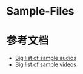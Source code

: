 # Sample-Files

# 参考文档

* [Big list of sample audios](https://standaloneinstaller.com/blog/big-list-of-sample-audio-files-for-testers-185.html)
* [Big list of sample videos](https://standaloneinstaller.com/blog/big-list-of-sample-videos-for-testers-124.html)

